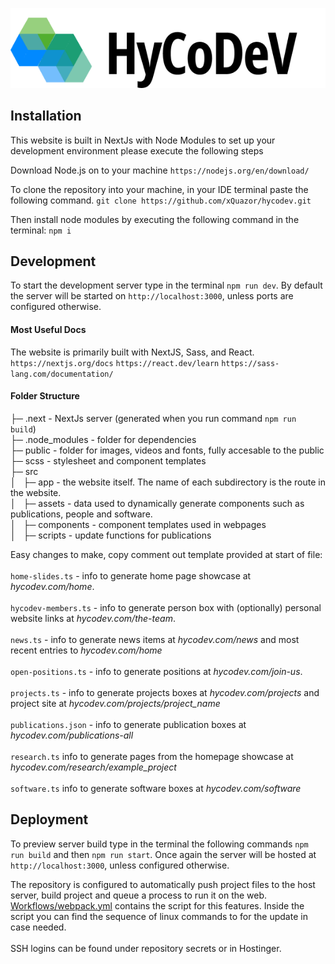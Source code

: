 ![HyCoDev Logo](public/images/icons/logo-hycodev.png)

## Installation

This website is built in NextJs with Node Modules to set up your development
environment please execute the following steps

Download Node.js on to your machine `https://nodejs.org/en/download/`

To clone the repository into your machine, in your IDE terminal paste the following command.
`git clone https://github.com/xQuazor/hycodev.git`

Then install node modules by executing the following command in the terminal: `npm i`

## Development

To start the development server type in the terminal `npm run dev`. By default
the server will be started on `http://localhost:3000`, unless ports are configured otherwise.

#### Most Useful Docs

The website is primarily built with NextJS, Sass, and React.
`https://nextjs.org/docs`
`https://react.dev/learn`
`https://sass-lang.com/documentation/`

#### Folder Structure

├─ .next - NextJs server (generated when you run command `npm run build`)\
├─ .node_modules - folder for dependencies\
├─ public - folder for images, videos and fonts, fully accesable to the public \
├─ scss - stylesheet and component templates\
├─ src\
│&nbsp;&nbsp; ├─ app - the website itself. The name of each subdirectory is the route in the website.\
│&nbsp;&nbsp; ├─ assets - data used to dynamically generate components such as publications, people and software.\
│&nbsp;&nbsp; ├─ components - component templates used in webpages\
│&nbsp;&nbsp; ├─ scripts - update functions for publications

Easy changes to make, copy comment out template provided at start of file:\
\
`home-slides.ts` - info to generate home page showcase at _hycodev.com/home_.\
\
`hycodev-members.ts` - info to generate person box with (optionally) personal website links at _hycodev.com/the-team_.\
\
`news.ts` - info to generate news items at _hycodev.com/news_ and most recent entries to _hycodev.com/home_\
\
`open-positions.ts` - info to generate positions at _hycodev.com/join-us_.\
\
`projects.ts` - info to generate projects boxes at _hycodev.com/projects_ and project site at _hycodev.com/projects/project_name_\
\
`publications.json` - info to generate publication boxes at _hycodev.com/publications-all_\
\
`research.ts` info to generate pages from the homepage showcase at _hycodev.com/research/example_project_\
\
`software.ts` info to generate software boxes at _hycodev.com/software_

## Deployment

To preview server build type in the terminal the following commands
`npm run build` and then `npm run start`. Once again the server will be hosted at `http://localhost:3000`,
unless configured otherwise.

The repository is configured to automatically push project files to the host server, build project and queue
a process to run it on the web. [Workflows/webpack.yml](./.github/workflows/webpack.yml) contains the script for this features.
Inside the script you can find the sequence of linux commands to for the update in case needed.
\
\
SSH logins can be found under repository secrets or in Hostinger.
